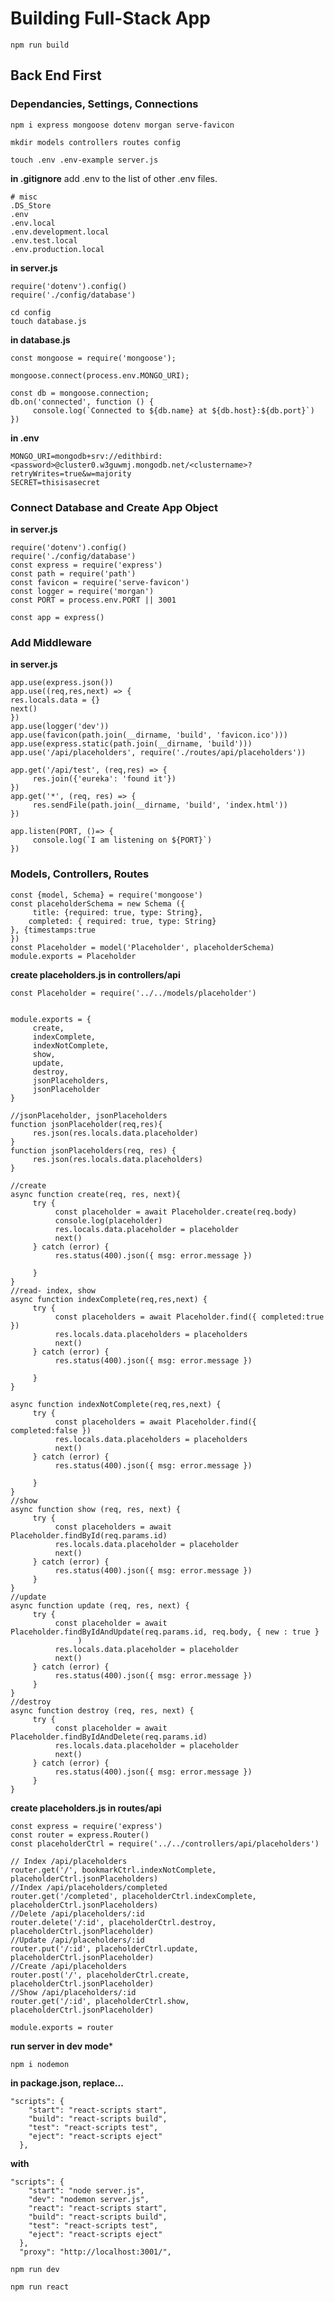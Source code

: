 # Building Full-Stack App

```
npm run build
```
## Back End First

### Dependancies, Settings, Connections

```
npm i express mongoose dotenv morgan serve-favicon
```

```
mkdir models controllers routes config
```
```
touch .env .env-example server.js
```
**in .gitignore** add .env to the list of other .env files. 

```
# misc
.DS_Store
.env
.env.local
.env.development.local
.env.test.local
.env.production.local
```

**in server.js**

```
require('dotenv').config()
require('./config/database')
```

```
cd config
touch database.js
```

**in database.js**

```
const mongoose = require('mongoose');

mongoose.connect(process.env.MONGO_URI);

const db = mongoose.connection;
db.on('connected', function () {
     console.log(`Connected to ${db.name} at ${db.host}:${db.port}`)
})
```

**in .env**

```
MONGO_URI=mongodb+srv://edithbird:<password>@cluster0.w3guwmj.mongodb.net/<clustername>?retryWrites=true&w=majority
SECRET=thisisasecret
```

### Connect Database and Create App Object

**in server.js**

```
require('dotenv').config()
require('./config/database')
const express = require('express')
const path = require('path')
const favicon = require('serve-favicon')
const logger = require('morgan')
const PORT = process.env.PORT || 3001

const app = express()
```

### Add Middleware

**in server.js**

```
app.use(express.json())
app.use((req,res,next) => {
res.locals.data = {}
next()
})
app.use(logger('dev'))
app.use(favicon(path.join(__dirname, 'build', 'favicon.ico')))
app.use(express.static(path.join(__dirname, 'build')))
app.use('/api/placeholders', require('./routes/api/placeholders'))

app.get('/api/test', (req,res) => {
     res.join({'eureka': 'found it'})
})
app.get('*', (req, res) => {
     res.sendFile(path.join(__dirname, 'build', 'index.html'))
})

app.listen(PORT, ()=> {
     console.log(`I am listening on ${PORT}`)
})
```

### Models, Controllers, Routes

```
const {model, Schema} = require('mongoose')
const placeholderSchema = new Schema ({
     title: {required: true, type: String},
    completed: { required: true, type: String}
}, {timestamps:true
})
const Placeholder = model('Placeholder', placeholderSchema)
module.exports = Placeholder
```
**create placeholders.js in controllers/api**

```
const Placeholder = require('../../models/placeholder')


module.exports = {
     create, 
     indexComplete, 
     indexNotComplete,
     show,
     update, 
     destroy, 
     jsonPlaceholders, 
     jsonPlaceholder
}

//jsonPlaceholder, jsonPlaceholders
function jsonPlaceholder(req,res){
     res.json(res.locals.data.placeholder)
}
function jsonPlaceholders(req, res) {
     res.json(res.locals.data.placeholders)
}

//create
async function create(req, res, next){
     try {
          const placeholder = await Placeholder.create(req.body)
          console.log(placeholder)
          res.locals.data.placeholder = placeholder
          next()
     } catch (error) {
          res.status(400).json({ msg: error.message })
          
     }
}
//read- index, show
async function indexComplete(req,res,next) {
     try {
          const placeholders = await Placeholder.find({ completed:true })
          res.locals.data.placeholders = placeholders
          next()
     } catch (error) {
          res.status(400).json({ msg: error.message })
          
     }
}

async function indexNotComplete(req,res,next) {
     try {
          const placeholders = await Placeholder.find({ completed:false })
          res.locals.data.placeholders = placeholders
          next()
     } catch (error) {
          res.status(400).json({ msg: error.message })
          
     }
}
//show
async function show (req, res, next) {
     try {
          const placeholders = await Placeholder.findById(req.params.id)
          res.locals.data.placeholder = placeholder
          next()
     } catch (error) {
          res.status(400).json({ msg: error.message })
     }
}
//update
async function update (req, res, next) {
     try {
          const placeholder = await Placeholder.findByIdAndUpdate(req.params.id, req.body, { new : true }
               )
          res.locals.data.placeholder = placeholder
          next()
     } catch (error) {
          res.status(400).json({ msg: error.message })
     }
}
//destroy
async function destroy (req, res, next) {
     try {
          const placeholder = await Placeholder.findByIdAndDelete(req.params.id)
          res.locals.data.placeholder = placeholder
          next()
     } catch (error) {
          res.status(400).json({ msg: error.message })
     }
}
```

**create placeholders.js in routes/api**

```
const express = require('express')
const router = express.Router()
const placeholderCtrl = require('../../controllers/api/placeholders')

// Index /api/placeholders
router.get('/', bookmarkCtrl.indexNotComplete, placeholderCtrl.jsonPlaceholders)
//Index /api/placeholders/completed
router.get('/completed', placeholderCtrl.indexComplete,  placeholderCtrl.jsonPlaceholders)
//Delete /api/placeholders/:id
router.delete('/:id', placeholderCtrl.destroy, placeholderCtrl.jsonPlaceholder)
//Update /api/placeholders/:id
router.put('/:id', placeholderCtrl.update, placeholderCtrl.jsonPlaceholder)
//Create /api/placeholders
router.post('/', placeholderCtrl.create, placeholderCtrl.jsonPlaceholder)
//Show /api/placeholders/:id
router.get('/:id', placeholderCtrl.show, placeholderCtrl.jsonPlaceholder)

module.exports = router
```

**run server in dev mode***

```npm i nodemon```

**in package.json, replace...**

```
"scripts": {
    "start": "react-scripts start",
    "build": "react-scripts build",
    "test": "react-scripts test",
    "eject": "react-scripts eject"
  },
```

**with** 

```
"scripts": {
    "start": "node server.js", 
    "dev": "nodemon server.js",
    "react": "react-scripts start",
    "build": "react-scripts build",
    "test": "react-scripts test",
    "eject": "react-scripts eject"
  },
  "proxy": "http://localhost:3001/",
```          

```npm run dev```

```npm run react```



